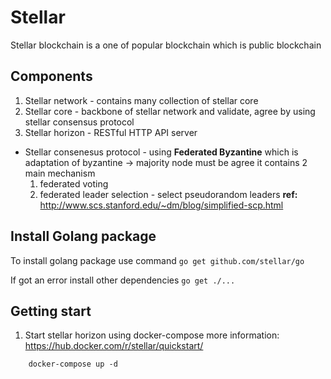 # Stellar

Stellar blockchain is a one of popular blockchain which is public blockchain

## Components

1. Stellar network - contains many collection of stellar core
2. Stellar core - backbone of stellar network and validate, agree by using stellar consensus protocol
3. Stellar horizon - RESTful HTTP API server

- Stellar consenesus protocol - using **Federated Byzantine** which is adaptation of byzantine -> majority node must be agree it contains 2 main mechanism
    1. federated voting
    2. federated leader selection - select pseudorandom leaders
**ref:** http://www.scs.stanford.edu/~dm/blog/simplified-scp.html

## Install Golang package
To install golang package use command `go get github.com/stellar/go`

If got an error install other dependencies `go get ./...`


## Getting start

1. Start stellar horizon using docker-compose more information: https://hub.docker.com/r/stellar/quickstart/
```
    docker-compose up -d
```